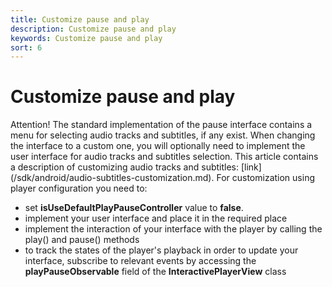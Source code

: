 ```yaml
---
title: Customize pause and play
description: Customize pause and play
keywords: Customize pause and play
sort: 6
---
```


# Customize pause and play

Attention! The standard implementation of the pause interface contains a menu for selecting audio tracks and subtitles, if any exist.
When changing the interface to a custom one, you will optionally need to implement the user interface
for audio tracks and subtitles selection. This article contains a description of customizing audio tracks and subtitles:
[link] (/sdk/android/audio-subtitles-customization.md).
For customization using player configuration you need to:

- set **isUseDefaultPlayPauseController** value to **false**.
- implement your user interface and place it in the required place
- implement the interaction of your interface with the player by calling the play() and pause() methods
- to track the states of the player's playback in order to update your interface, subscribe to
  relevant events by accessing the **playPauseObservable** field of the **InteractivePlayerView** class
